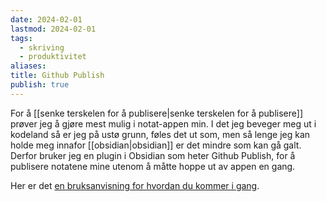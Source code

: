 ```yaml
---
date: 2024-02-01
lastmod: 2024-02-01
tags:
  - skriving
  - produktivitet
aliases: 
title: Github Publish
publish: true
---
```



For å [[senke terskelen for å publisere|senke terskelen for å publisere]] prøver jeg å gjøre mest mulig i notat-appen min. I det jeg beveger meg ut i kodeland så er jeg på ustø grunn, føles det ut som, men så lenge jeg kan holde meg innafor [[obsidian|obsidian]] er det mindre som kan gå galt. Derfor bruker jeg en plugin i Obsidian som heter Github Publish, for å publisere notatene mine utenom å måtte hoppe ut av appen en gang.

Her er det [en bruksanvisning for hvordan du kommer i gang](https://flowerbed.bluerose.garden/Using-Quartz-&-Github-Publisher).
